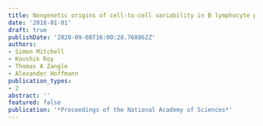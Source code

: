 ```yaml
---
title: Nongenetic origins of cell-to-cell variability in B lymphocyte proliferation
date: '2018-01-01'
draft: true
publishDate: '2020-09-08T16:00:28.768862Z'
authors:
- Simon Mitchell
- Koushik Roy
- Thomas A Zangle
- Alexander Hoffmann
publication_types:
- 2
abstract: ''
featured: false
publication: '*Proceedings of the National Academy of Sciences*'
---
```


